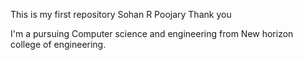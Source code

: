 This is my first repository
Sohan R Poojary
Thank you

I'm a pursuing Computer science and engineering from New horizon college of engineering.

